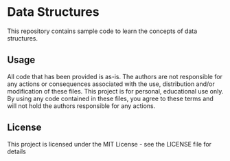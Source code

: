 # Data Structures

This repository contains sample code to learn the concepts of data structures. 

## Usage
All code that has been provided is as-is. The authors are not responsible for any actions or consequences associated with the use, distribution and/or modification of these files. This project is for personal, educational use only. By using any code contained in these files, you agree to these terms and will not hold the authors responsible for any actions.

## License
This project is licensed under the MIT License - see the LICENSE file for details
